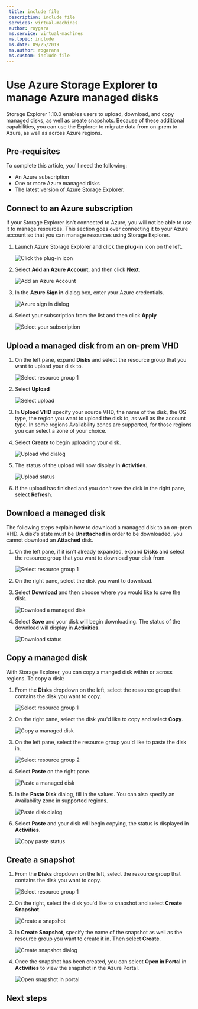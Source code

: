 ```yaml
---
 title: include file
 description: include file
 services: virtual-machines
 author: roygara
 ms.service: virtual-machines
 ms.topic: include
 ms.date: 09/25/2019
 ms.author: rogarana
 ms.custom: include file
---
```


# Use Azure Storage Explorer to manage Azure managed disks

Storage Explorer 1.10.0 enables users to upload, download, and copy managed disks, as well as create snapshots. Because of these additional capabilities, you can use the Explorer to migrate data from on-prem to Azure, as well as across Azure regions.

## Pre-requisites

To complete this article, you'll need the following:
- An Azure subscription
- One or more Azure managed disks
- The latest version of [Azure Storage Explorer](https://azure.microsoft.com/features/storage-explorer/).

## Connect to an Azure subscription

If your Storage Explorer isn't connected to Azure, you will not be able to use it to manage resources. This section goes over connecting it to your Azure account so that you can manage resources using Storage Explorer.

1. Launch Azure Storage Explorer and click the **plug-in** icon on the left.

    ![Click the plug-in icon](media/disks-upload-vhd-to-managed-disk-storage-explorer/plug-in-icon.png)

1. Select **Add an Azure Account**, and then click **Next**.

    ![Add an Azure Account](media/disks-upload-vhd-to-managed-disk-storage-explorer/connect-to-azure.png)

1. In the **Azure Sign in** dialog box, enter your Azure credentials.

    ![Azure sign in dialog](media/disks-upload-vhd-to-managed-disk-storage-explorer/sign-in.png)

1. Select your subscription from the list and then click **Apply**

    ![Select your subscription](media/disks-upload-vhd-to-managed-disk-storage-explorer/select-subscription.png)

## Upload a managed disk from an on-prem VHD

1. On the left pane, expand **Disks** and select the resource group that you want to upload your disk to.

    ![Select resource group 1](media/disks-upload-vhd-to-managed-disk-storage-explorer/select-rg1.png)

1. Select **Upload**

    ![Select upload](media/disks-upload-vhd-to-managed-disk-storage-explorer/upload-button.png)

1. In **Upload VHD** specify your source VHD, the name of the disk, the OS type, the region you want to upload the disk to, as well as the account type. In some regions Availability zones are supported, for those regions you can select a zone of your choice.
1. Select **Create** to begin uploading your disk.

    ![Upload vhd dialog](media/disks-upload-vhd-to-managed-disk-storage-explorer/upload-vhd-dialog.png)

1. The status of the upload will now display in **Activities**.

    ![Upload status](media/disks-upload-vhd-to-managed-disk-storage-explorer/activity-uploading.png)

1. If the upload has finished and you don't see the disk in the right pane, select **Refresh**.

## Download a managed disk

The following steps explain how to download a managed disk to an on-prem VHD. A disk's state must be **Unattached** in order to be downloaded, you cannot download an **Attached** disk.

1. On the left pane, if it isn't already expanded, expand **Disks** and select the resource group that you want to download your disk from.

    ![Select resource group 1](media/disks-upload-vhd-to-managed-disk-storage-explorer/select-rg1.png)

1. On the right pane, select the disk you want to download.
1. Select **Download** and then choose where you would like to save the disk.

    ![Download a managed disk](media/disks-upload-vhd-to-managed-disk-storage-explorer/download-button.png)

1. Select **Save** and your disk will begin downloading. The status of the download will display in **Activities**.

    ![Download status](media/disks-upload-vhd-to-managed-disk-storage-explorer/activity-downloading.png)

## Copy a managed disk

With Storage Explorer, you can copy a manged disk within or across regions. To copy a disk:

1. From the **Disks** dropdown on the left, select the resource group that contains the disk you want to copy.

    ![Select resource group 1](media/disks-upload-vhd-to-managed-disk-storage-explorer/select-rg1.png)

1. On the right pane, select the disk you'd like to copy and select **Copy**.

    ![Copy a managed disk](media/disks-upload-vhd-to-managed-disk-storage-explorer/copy-button.png)

1. On the left pane, select the resource group you'd like to paste the disk in.

    ![Select resource group 2](media/disks-upload-vhd-to-managed-disk-storage-explorer/select-rg2.png)

1. Select **Paste** on the right pane.

    ![Paste a managed disk](media/disks-upload-vhd-to-managed-disk-storage-explorer/paste-button.png)

1. In the **Paste Disk** dialog, fill in the values. You can also specify an Availability zone in supported regions.

    ![Paste disk dialog](media/disks-upload-vhd-to-managed-disk-storage-explorer/paste-disk-dialog.png)

1. Select **Paste** and your disk will begin copying, the status is displayed in **Activities**.

    ![Copy paste status](media/disks-upload-vhd-to-managed-disk-storage-explorer/activity-copying.png)

## Create a snapshot

1. From the **Disks** dropdown on the left, select the resource group that contains the disk you want to copy.

    ![Select resource group 1](media/disks-upload-vhd-to-managed-disk-storage-explorer/select-rg1.png)

1. On the right, select the disk you'd like to snapshot and select **Create Snapshot**.

    ![Create a snapshot](media/disks-upload-vhd-to-managed-disk-storage-explorer/create-snapshot-button.png)

1. In **Create Snapshot**, specify the name of the snapshot as well as the resource group you want to create it in. Then select **Create**.

    ![Create snapshot dialog](media/disks-upload-vhd-to-managed-disk-storage-explorer/create-snapshot-dialog.png)

1. Once the snapshot has been created, you can select **Open in Portal** in **Activities** to view the snapshot in the Azure Portal.

    ![Open snapshot in portal](media/disks-upload-vhd-to-managed-disk-storage-explorer/open-in-portal.png)

## Next steps